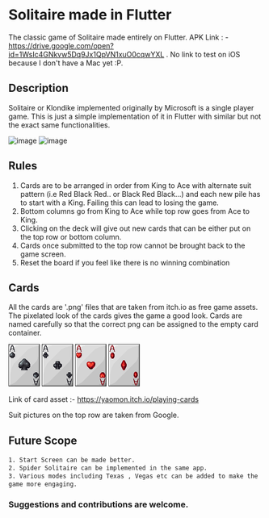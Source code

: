 # Solitaire made in Flutter

The classic game of Solitaire made entirely on Flutter.
APK Link : - https://drive.google.com/open?id=1WsIc4GNkvw5Dq9Jx1QpVN1xuO0cqwYXL . No link to test on iOS because I don't have a Mac yet :P.

## Description

Solitaire or Klondike implemented originally by Microsoft is a single player game. This is just a simple implementation of it in Flutter with similar but not the exact same functionalities.


![image](https://user-images.githubusercontent.com/37381075/55474971-422a5400-5630-11e9-8b71-cbe1e45a2ee3.png) 
![image](https://user-images.githubusercontent.com/37381075/55475236-f926cf80-5630-11e9-94e2-4b497efce264.png)

## Rules  
  1. Cards are to be arranged in order from King to Ace with alternate suit pattern (i.e Red Black Red.. or Black Red Black...) and each new pile has to start with a King. Failing this can lead to losing the game.
  2. Bottom columns go from King to Ace while top row goes from Ace to King. 
  3. Clicking on the deck will give out new cards that can be either put on the top row or bottom column.
  4. Cards once submitted to the top row cannot be brought back to the game screen.
  5. Reset the board if you feel like there is no winning combination
  
 ## Cards
  All the cards are '.png' files that are taken from itch.io as free game assets. The pixelated look of the cards gives the game a good look. 
  Cards are named carefully so that the correct png can be assigned to the empty card container.
  
  ![](https://github.com/AadumKhor/Solitaire_Flutter/blob/master/assets/S1.png)  ![](https://github.com/AadumKhor/Solitaire_Flutter/blob/master/assets/C1.png)  ![](https://github.com/AadumKhor/Solitaire_Flutter/blob/master/assets/H1.png)  ![](https://github.com/AadumKhor/Solitaire_Flutter/blob/master/assets/D1.png)
 
 
 Link of card asset :- https://yaomon.itch.io/playing-cards
 
 Suit pictures on the top row are taken from Google.
  
  
  ## Future Scope  
    1. Start Screen can be made better.
    2. Spider Solitaire can be implemented in the same app.
    3. Various modes including Texas , Vegas etc can be added to make the game more engaging.
    
    
  ### Suggestions and contributions are welcome. 
  
 
  
  
  
  

 
